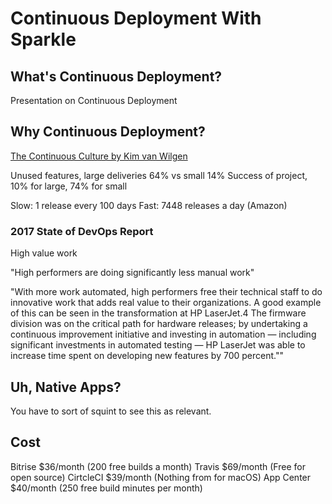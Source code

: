 # Continuous Deployment With Sparkle

## What's Continuous Deployment?

Presentation on Continuous Deployment

## Why Continuous Deployment?

[The Continuous Culture by Kim van Wilgen](https://www.youtube.com/watch?v=x47pgeWxXHY)

Unused features, large deliveries 64% vs small 14%
Success of project, 10% for large, 74% for small

Slow: 1 release every 100 days
Fast: 7448 releases a day (Amazon)

### 2017 State of DevOps Report

High value work

"High performers are doing significantly less manual work"

"With more work automated, high performers free their technical staff to do innovative work that adds real value to their organizations. A good example of this can be seen in the transformation at HP LaserJet.4 The firmware division was on the critical path for hardware releases; by undertaking a continuous improvement initiative and investing in automation — including significant investments in automated testing — HP LaserJet was able to increase time spent on developing new features by 700 percent.""

## Uh, Native Apps?

You have to sort of squint to see this as relevant.

## Cost

Bitrise $36/month (200 free builds a month)
Travis $69/month (Free for open source)
CirtcleCI $39/month (Nothing from for macOS)
App Center $40/month (250 free build minutes per month)

